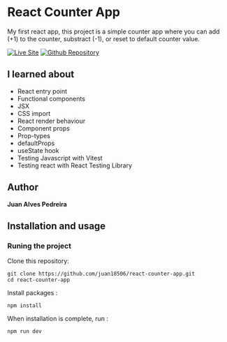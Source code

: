 # React Counter App

My first react app, this project is a simple counter app where you can add
(+1) to the counter, substract (-1), or reset to default counter value.

[![Live Site](https://img.shields.io/static/v1?label=&message=Live%20Site&color=167200&style=for-the-badge)](https://juan18506.github.io/react-counter-app/)
[![Github Repository](https://img.shields.io/static/v1?label=&message=Github%20Repository&color=000000&style=for-the-badge&logo=github&logoColor=white)](https://github.com/juan18506/react-counter-app/)

## I learned about
  - React entry point
  - Functional components
  - JSX
  - CSS import
  - React render behaviour
  - Component props
  - Prop-types
  - defaultProps
  - useState hook
  - Testing Javascript with Vitest
  - Testing react with React Testing Library

## Author 

**Juan Alves Pedreira**

## Installation and usage

### Runing the project

Clone this repository: 

```
git clone https://github.com/juan18506/react-counter-app.git
cd react-counter-app
```

Install packages :

```
npm install
```

When installation is complete, run :

```
npm run dev
```